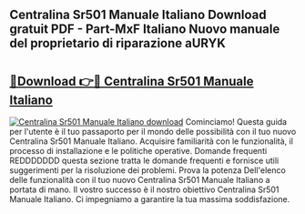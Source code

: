 ## Centralina Sr501 Manuale Italiano Download gratuit PDF - Part-MxF Italiano Nuovo manuale del proprietario di riparazione aURYK

# <h2><a href="http://df9my4w.blite.top/?on=Centralina+Sr501+Manuale+Italiano">🔗Download 👉🔴 Centralina Sr501 Manuale Italiano</a></h2>

[![Centralina Sr501 Manuale Italiano download](https://i.imgur.com/lujVjoI.png)](http://df9my4w.blite.top/?on=Centralina+Sr501+Manuale+Italiano)
Cominciamo! Questa guida per l'utente è il tuo passaporto per il mondo delle possibilità con il tuo nuovo Centralina Sr501 Manuale Italiano. Acquisire familiarità con le funzionalità, il processo di installazione e le politiche operative. Domande frequenti REDDDDDDD questa sezione tratta le domande frequenti e fornisce utili suggerimenti per la risoluzione dei problemi. Prova la potenza Dell'elenco delle funzionalità con il tuo nuovo Centralina Sr501 Manuale Italiano a portata di mano. Il vostro successo è il nostro obiettivo Centralina Sr501 Manuale Italiano. Ci impegniamo a garantire la tua massima soddisfazione.
